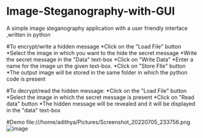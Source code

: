 # Image-Steganography-with-GUI
A simple image steganography application with a user friendly interface ,written in python


#To encrypt/write a hidden message
*Click on the "Load File" button
*Select the image in which you want to the hide the secret message
*Write the secret message in the "Data" text-box
*Click on "Write Data"
*Enter a name for the image un the given text-box. 
*Click on "Store FIle" button
*The output image will be stored in the same folder in which the python code is present

#To decrypt/read the hidden message:
*Click on the "Load File" button
*Select the image in which the secret message is present
*Click on "Read data" button
*The hidden message will be revealed and it will be displayed in the "data" text-box






#Demo
file:///home/adithya/Pictures/Screenshot_20220705_233756.png![image](https://user-images.githubusercontent.com/77055902/177390786-eb3ff445-a67f-4848-bd0d-3151871962cd.png)
